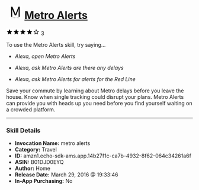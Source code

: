 # &nbsp;<img src="skill_icon" alt="Metro Alerts icon" width="36"> [Metro Alerts](http://alexa.amazon.com/#skills/amzn1.echo-sdk-ams.app.14b27f1c-ca7b-4932-8f62-064c34261a6f)
![4 stars](../../images/ic_star_black_18dp_1x.png)![4 stars](../../images/ic_star_black_18dp_1x.png)![4 stars](../../images/ic_star_black_18dp_1x.png)![4 stars](../../images/ic_star_black_18dp_1x.png)![4 stars](../../images/ic_star_border_black_18dp_1x.png) 3

To use the Metro Alerts skill, try saying...

* *Alexa, open Metro Alerts*

* *Alexa, ask Metro Alerts are there any delays*

* *Alexa, ask Metro Alerts for alerts for the Red Line*

Save your commute by learning about Metro delays before you leave the house.  Know when single tracking could disrupt your plans.  Metro Alerts can provide you with heads up you need before you find yourself waiting on a crowded platform.

***

### Skill Details

* **Invocation Name:** metro alerts
* **Category:** Travel
* **ID:** amzn1.echo-sdk-ams.app.14b27f1c-ca7b-4932-8f62-064c34261a6f
* **ASIN:** B01DJD0EYQ
* **Author:** Home
* **Release Date:** March 29, 2016 @ 19:33:46
* **In-App Purchasing:** No
